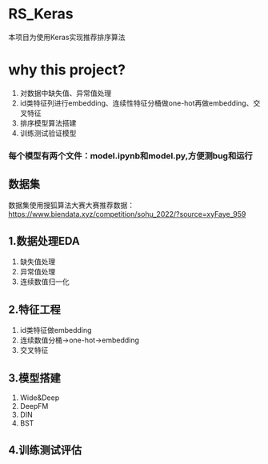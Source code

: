 # RS_Keras
本项目为使用Keras实现推荐排序算法

# why this project?
1. 对数据中缺失值、异常值处理
2. id类特征列进行embedding、连续性特征分桶做one-hot再做embedding、交叉特征
3. 排序模型算法搭建
4. 训练测试验证模型

### 每个模型有两个文件：model.ipynb和model.py,方便测bug和运行
## 数据集
数据集使用搜狐算法大赛大赛推荐数据：https://www.biendata.xyz/competition/sohu_2022/?source=xyFaye_959


## 1.数据处理EDA
1. 缺失值处理
2. 异常值处理
3. 连续数值归一化

## 2.特征工程
1. id类特征做embedding
2. 连续数值分桶->one-hot->embedding
3. 交叉特征

## 3.模型搭建
1. Wide&Deep
2. DeepFM
3. DIN
4. BST

## 4.训练测试评估
